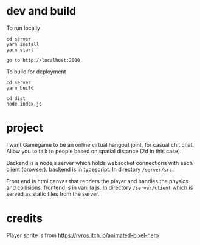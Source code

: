 # dev and build

To run locally

```
cd server
yarn install
yarn start

go to http://localhost:2000
```

To build for deployment

```
cd server
yarn build

cd dist
node index.js
```

# project

I want Gamegame to be an online virtual hangout joint, for casual chit chat. Allow you to talk to people based on spatial distance (2d in this case).

Backend is a nodejs server which holds websocket connections with each client (browser). backend is in typescript.
In directory `/server/src`.

Front end is html canvas that renders the player and handles the physics and collisions. frontend is in vanilla js.
In directory `/server/client` which is served as static files from the server.

# credits

Player sprite is from https://rvros.itch.io/animated-pixel-hero
